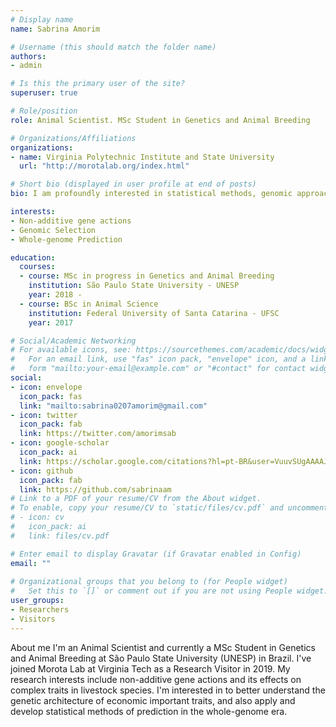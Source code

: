 ```yaml
---
# Display name
name: Sabrina Amorim

# Username (this should match the folder name)
authors:
- admin

# Is this the primary user of the site?
superuser: true

# Role/position
role: Animal Scientist. MSc Student in Genetics and Animal Breeding

# Organizations/Affiliations
organizations:
- name: Virginia Polytechnic Institute and State University
  url: "http://morotalab.org/index.html"

# Short bio (displayed in user profile at end of posts)
bio: I am profoundly interested in statistical methods, genomic approaches and genetic improvement of complex traits in livestock species.

interests:
- Non-additive gene actions
- Genomic Selection
- Whole-genome Prediction

education:
  courses:
  - course: MSc in progress in Genetics and Animal Breeding
    institution: São Paulo State University - UNESP
    year: 2018 -
  - course: BSc in Animal Science
    institution: Federal University of Santa Catarina - UFSC
    year: 2017

# Social/Academic Networking
# For available icons, see: https://sourcethemes.com/academic/docs/widgets/#icons
#   For an email link, use "fas" icon pack, "envelope" icon, and a link in the
#   form "mailto:your-email@example.com" or "#contact" for contact widget.
social:
- icon: envelope
  icon_pack: fas
  link: "mailto:sabrina0207amorim@gmail.com"
- icon: twitter
  icon_pack: fab
  link: https://twitter.com/amorimsab
- icon: google-scholar
  icon_pack: ai
  link: https://scholar.google.com/citations?hl=pt-BR&user=VuuvSUgAAAAJ
- icon: github
  icon_pack: fab
  link: https://github.com/sabrinaam
# Link to a PDF of your resume/CV from the About widget.
# To enable, copy your resume/CV to `static/files/cv.pdf` and uncomment the lines below.  
# - icon: cv
#   icon_pack: ai
#   link: files/cv.pdf

# Enter email to display Gravatar (if Gravatar enabled in Config)
email: ""
  
# Organizational groups that you belong to (for People widget)
#   Set this to `[]` or comment out if you are not using People widget.  
user_groups:
- Researchers
- Visitors
---
```

 About me
I'm an Animal Scientist and currently a MSc Student in Genetics and Animal Breeding at São Paulo State University (UNESP) in Brazil. I've joined Morota Lab at Virginia Tech as a Research Visitor in 2019. My research interests include non-additive gene actions and its effects on complex traits in livestock species. I'm interested in to better understand the genetic architecture of economic important traits, and also apply and develop statistical methods of prediction in the whole-genome era. 
